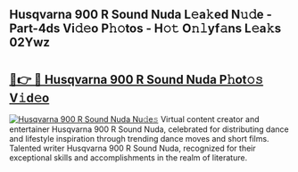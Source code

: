 ## Husqvarna 900 R Sound Nuda L𝚎a𝚔ed N𝚞𝚍e - Part-4ds Vi𝚍𝚎o P𝚑𝚘tos - H𝚘𝚝 O𝚗𝚕yf𝚊ns L𝚎a𝚔s 02Ywz

# <h2><a href="http://kf1t0g.oniu.top/?m=Husqvarna+900+R+Sound+Nuda">🔗👉 🔴 Husqvarna 900 R Sound Nuda P𝚑ot𝚘𝚜 V𝚒d𝚎o</a></h2>

[![Husqvarna 900 R Sound Nuda Nu𝚍e𝚜](https://i.imgur.com/0qMVB7G.gif)](http://kf1t0g.oniu.top/?m=Husqvarna+900+R+Sound+Nuda)
Virtual content creator and entertainer Husqvarna 900 R Sound Nuda, celebrated for distributing dance and lifestyle inspiration through trending dance moves and short films. Talented writer Husqvarna 900 R Sound Nuda, recognized for their exceptional skills and accomplishments in the realm of literature.  
